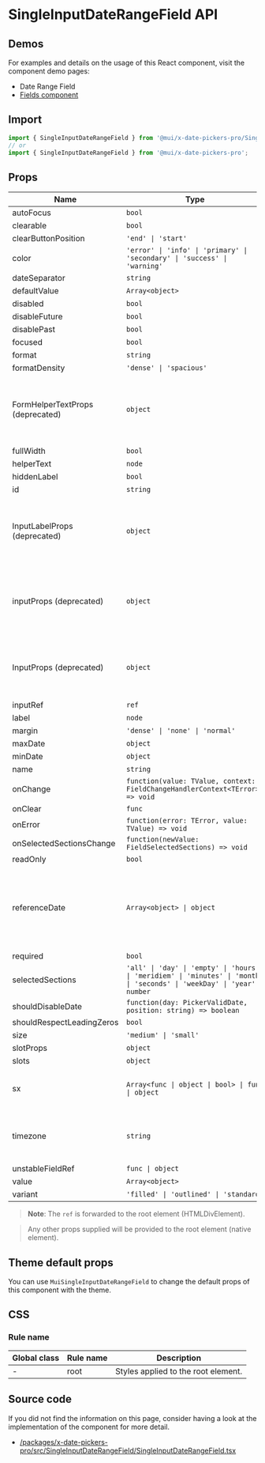 # SingleInputDateRangeField API

## Demos

For examples and details on the usage of this React component, visit the component demo pages:

- Date Range Field
- [Fields component](/x/react-date-pickers/fields/)

## Import

```jsx
import { SingleInputDateRangeField } from '@mui/x-date-pickers-pro/SingleInputDateRangeField';
// or
import { SingleInputDateRangeField } from '@mui/x-date-pickers-pro';
```

## Props

| Name | Type | Default | Required | Description |
|------|------|---------|----------|-------------|
| autoFocus | `bool` | `false` | No |  |
| clearable | `bool` | `false` | No |  |
| clearButtonPosition | `'end' \| 'start'` | `'end'` | No |  |
| color | `'error' \| 'info' \| 'primary' \| 'secondary' \| 'success' \| 'warning'` | `'primary'` | No |  |
| dateSeparator | `string` | `"–"` | No |  |
| defaultValue | `Array<object>` | - | No |  |
| disabled | `bool` | `false` | No |  |
| disableFuture | `bool` | `false` | No |  |
| disablePast | `bool` | `false` | No |  |
| focused | `bool` | - | No |  |
| format | `string` | - | No |  |
| formatDensity | `'dense' \| 'spacious'` | `"dense"` | No |  |
| FormHelperTextProps (deprecated) | `object` | - | No | ⚠️ Use `slotProps.formHelperText` instead. This prop will be removed in a future major release. See [Migrating from deprecated APIs](https://mui.com/material-ui/migration/migrating-from-deprecated-apis/) for more details. |
| fullWidth | `bool` | `false` | No |  |
| helperText | `node` | - | No |  |
| hiddenLabel | `bool` | `false` | No |  |
| id | `string` | - | No |  |
| InputLabelProps (deprecated) | `object` | - | No | ⚠️ Use `slotProps.inputLabel` instead. This prop will be removed in a future major release. See [Migrating from deprecated APIs](https://mui.com/material-ui/migration/migrating-from-deprecated-apis/) for more details. |
| inputProps (deprecated) | `object` | - | No | ⚠️ Use `slotProps.htmlInput` instead. This prop will be removed in a future major release. See [Migrating from deprecated APIs](https://mui.com/material-ui/migration/migrating-from-deprecated-apis/) for more details. |
| InputProps (deprecated) | `object` | - | No | ⚠️ Use `slotProps.input` instead. This prop will be removed in a future major release. See [Migrating from deprecated APIs](https://mui.com/material-ui/migration/migrating-from-deprecated-apis/) for more details. |
| inputRef | `ref` | - | No |  |
| label | `node` | - | No |  |
| margin | `'dense' \| 'none' \| 'normal'` | `'none'` | No |  |
| maxDate | `object` | `2099-12-31` | No |  |
| minDate | `object` | `1900-01-01` | No |  |
| name | `string` | - | No |  |
| onChange | `function(value: TValue, context: FieldChangeHandlerContext<TError>) => void` | - | No |  |
| onClear | `func` | - | No |  |
| onError | `function(error: TError, value: TValue) => void` | - | No |  |
| onSelectedSectionsChange | `function(newValue: FieldSelectedSections) => void` | - | No |  |
| readOnly | `bool` | `false` | No |  |
| referenceDate | `Array<object> \| object` | `The closest valid date using the validation props, except callbacks such as `shouldDisableDate`. Value is rounded to the most granular section used.` | No |  |
| required | `bool` | `false` | No |  |
| selectedSections | `'all' \| 'day' \| 'empty' \| 'hours' \| 'meridiem' \| 'minutes' \| 'month' \| 'seconds' \| 'weekDay' \| 'year' \| number` | - | No |  |
| shouldDisableDate | `function(day: PickerValidDate, position: string) => boolean` | - | No |  |
| shouldRespectLeadingZeros | `bool` | `false` | No |  |
| size | `'medium' \| 'small'` | `'medium'` | No |  |
| slotProps | `object` | `{}` | No |  |
| slots | `object` | `{}` | No |  |
| sx | `Array<func \| object \| bool> \| func \| object` | - | No | The system prop that allows defining system overrides as well as additional CSS styles. |
| timezone | `string` | `The timezone of the `value` or `defaultValue` prop is defined, 'default' otherwise.` | No |  |
| unstableFieldRef | `func \| object` | - | No |  |
| value | `Array<object>` | - | No |  |
| variant | `'filled' \| 'outlined' \| 'standard'` | `'outlined'` | No |  |

> **Note**: The `ref` is forwarded to the root element (HTMLDivElement).

> Any other props supplied will be provided to the root element (native element).

## Theme default props

You can use `MuiSingleInputDateRangeField` to change the default props of this component with the theme.

## CSS

### Rule name

| Global class | Rule name | Description |
|--------------|-----------|-------------|
| - | root | Styles applied to the root element. |

## Source code

If you did not find the information on this page, consider having a look at the implementation of the component for more detail.

- [/packages/x-date-pickers-pro/src/SingleInputDateRangeField/SingleInputDateRangeField.tsx](https://github.com/mui/material-ui/tree/HEAD/packages/x-date-pickers-pro/src/SingleInputDateRangeField/SingleInputDateRangeField.tsx)